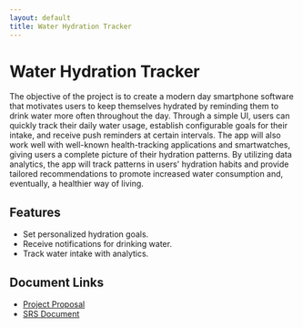 ```yaml
---
layout: default
title: Water Hydration Tracker
---
```


# Water Hydration Tracker
The objective of the project is to create a modern day smartphone software that motivates users to keep themselves hydrated by reminding them to drink water more often throughout the day. Through a simple UI, users can quickly track their daily water usage, establish configurable goals for their intake, and receive push reminders at certain intervals. The app will also work well with well-known health-tracking applications and smartwatches, giving users a complete picture of their hydration patterns. By utilizing data analytics, the app will track patterns in users' hydration habits and provide tailored recommendations to promote increased water consumption and, eventually, a healthier way of living.

## Features
- Set personalized hydration goals.
- Receive notifications for drinking water.
- Track water intake with analytics.

## Document Links
- [Project Proposal](docs/proposal-template.md)
- [SRS Document](docs/software_requirements_specification.md)


